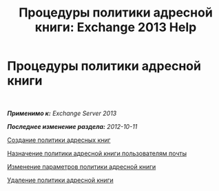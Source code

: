 ﻿---
title: 'Процедуры политики адресной книги: Exchange 2013 Help'
TOCTitle: Процедуры политики адресной книги
ms:assetid: 1204db89-ee4b-459a-8c14-e8d60dd6c4a4
ms:mtpsurl: https://technet.microsoft.com/ru-ru/library/Hh529916(v=EXCHG.150)
ms:contentKeyID: 50487514
ms.date: 04/30/2018
mtps_version: v=EXCHG.150
ms.translationtype: HT
---

# Процедуры политики адресной книги

 

_**Применимо к:** Exchange Server 2013_

_**Последнее изменение раздела:** 2012-10-11_

[Создание политики адресных книг](create-an-address-book-policy-exchange-2013-help.md)

[Назначение политики адресной книги пользователям почты](assign-an-address-book-policy-to-mail-users-exchange-2013-help.md)

[Изменение параметров политики адресной книги](change-the-settings-of-an-address-book-policy-exchange-2013-help.md)

[Удаление политики адресной книги](remove-an-address-book-policy-exchange-2013-help.md)

